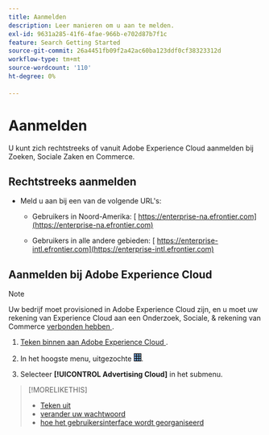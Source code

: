 ```yaml
---
title: Aanmelden
description: Leer manieren om u aan te melden.
exl-id: 9631a285-41f6-4fae-966b-e702d87b7f1c
feature: Search Getting Started
source-git-commit: 26a4451fb09f2a42ac60ba123ddf0cf38323312d
workflow-type: tm+mt
source-wordcount: '110'
ht-degree: 0%

---
```


# Aanmelden

U kunt zich rechtstreeks of vanuit Adobe Experience Cloud aanmelden bij Zoeken, Sociale Zaken en Commerce.

## Rechtstreeks aanmelden

* Meld u aan bij een van de volgende URL&#39;s:

   * Gebruikers in Noord-Amerika: [ https://enterprise-na.efrontier.com](https://enterprise-na.efrontier.com)

   * Gebruikers in alle andere gebieden: [ https://enterprise-intl.efrontier.com](https://enterprise-intl.efrontier.com)

## Aanmelden bij Adobe Experience Cloud

>[!NOTE]
>
>Uw bedrijf moet provisioned in Adobe Experience Cloud zijn, en u moet uw rekening van Experience Cloud aan een Onderzoek, Sociale, &amp; rekening van Commerce [ verbonden hebben ](https://experiencecloud.adobe.com/resources/help/en_US/mcloud/organizations.html).

1. [ Teken binnen aan Adobe Experience Cloud ](https://experienceleague.adobe.com/docs/core-services/interface/experience-cloud.html#signin).

1. In het hoogste menu, uitgezochte ![&#128279;](/help/search-social-commerce/assets/menu-icon.png " de selecteur van de Oplossing van 0&rbrace; ").

1. Selecteer **[!UICONTROL Advertising Cloud]** in het submenu.

>[!MORELIKETHIS]
>
>* [ Teken uit ](sign-out.md)
>* [ verander uw wachtwoord ](/help/search-social-commerce/tools/password-change.md)
>* [ hoe het gebruikersinterface wordt georganiseerd ](user-interface.md)
